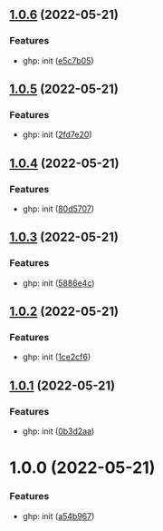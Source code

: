 ## [1.0.6](https://github.com/swissglider/swissglider.tailwindlib/compare/v1.0.5...v1.0.6) (2022-05-21)


### Features

* ghp: init ([e5c7b05](https://github.com/swissglider/swissglider.tailwindlib/commit/e5c7b051f07c62ca03975ecb95f8f2bc8530bc71))

## [1.0.5](https://github.com/swissglider/swissglider.tailwindlib/compare/v1.0.4...v1.0.5) (2022-05-21)


### Features

* ghp: init ([2fd7e20](https://github.com/swissglider/swissglider.tailwindlib/commit/2fd7e201147ad37c8487ced48d1c049e9f661ebc))

## [1.0.4](https://github.com/swissglider/swissglider.tailwindlib/compare/v1.0.3...v1.0.4) (2022-05-21)


### Features

* ghp: init ([80d5707](https://github.com/swissglider/swissglider.tailwindlib/commit/80d5707128d7711c39cf46664180c8f580b9c219))

## [1.0.3](https://github.com/swissglider/swissglider.tailwindlib/compare/v1.0.2...v1.0.3) (2022-05-21)


### Features

* ghp: init ([5886e4c](https://github.com/swissglider/swissglider.tailwindlib/commit/5886e4ce8ed791bf8e77a60af28329808d3fb7f3))

## [1.0.2](https://github.com/swissglider/swissglider.tailwindlib/compare/v1.0.1...v1.0.2) (2022-05-21)


### Features

* ghp: init ([1ce2cf6](https://github.com/swissglider/swissglider.tailwindlib/commit/1ce2cf6db852c9fd771db263fa2bce62aec31b63))

## [1.0.1](https://github.com/swissglider/swissglider.tailwindlib/compare/v1.0.0...v1.0.1) (2022-05-21)


### Features

* ghp: init ([0b3d2aa](https://github.com/swissglider/swissglider.tailwindlib/commit/0b3d2aaeb990b3b4cf0969ed65a908ad4b8a1af1))

# 1.0.0 (2022-05-21)


### Features

* ghp: init ([a54b967](https://github.com/swissglider/swissglider.tailwindlib/commit/a54b9679c72575215dffeaa2cc4810448dc6ee7f))
